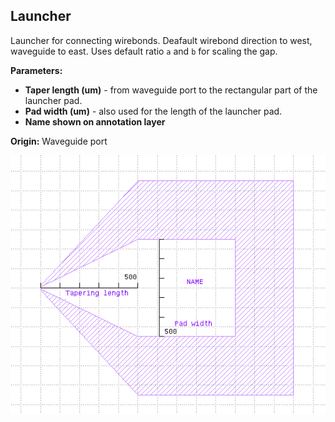 ## Launcher
Launcher for connecting wirebonds. Deafault wirebond direction to west, waveguide to east. Uses default ratio `a` and `b` for scaling the gap.

**Parameters:**
- **Taper length (um)** - from waveguide port to the rectangular part of the launcher pad.
- **Pad width (um)** - also used for the length of the launcher pad.
- **Name shown on annotation layer**

**Origin:** Waveguide port  

![launcher](/documentation/images/launcher.png)

    